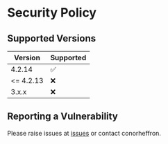 # Security Policy

## Supported Versions

| Version   | Supported          |
|-----------| ------------------ |
| 4.2.14    | :white_check_mark: |
| <= 4.2.13 | :x: |
| 3.x.x     | :x:                |

## Reporting a Vulnerability

Please raise issues at [issues](https://github.com/conorheffron/ironoc-db/issues) or contact conorheffron.
